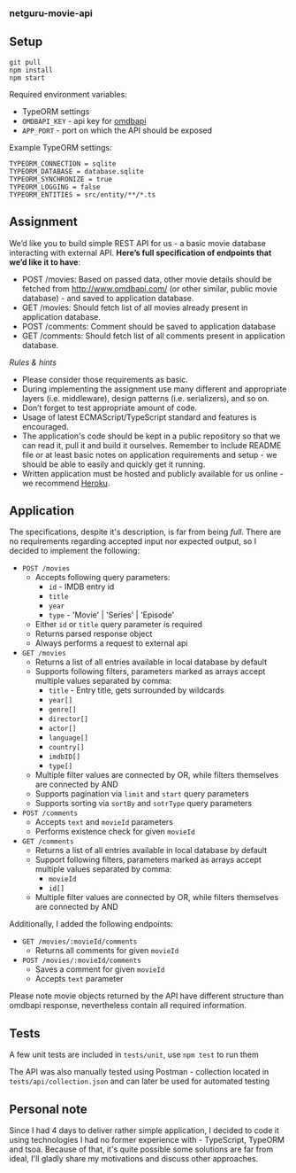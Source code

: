 ### netguru-movie-api

## Setup
```
git pull
npm install
npm start
```

Required environment variables:
- TypeORM settings
- `OMDBAPI_KEY` - api key for [omdbapi](http://www.omdbapi.com/)
- `APP_PORT` - port on which the API should be exposed

Example TypeORM settings:
```dotenv
TYPEORM_CONNECTION = sqlite
TYPEORM_DATABASE = database.sqlite
TYPEORM_SYNCHRONIZE = true
TYPEORM_LOGGING = false
TYPEORM_ENTITIES = src/entity/**/*.ts
```

## Assignment
We’d like you to build simple REST API for us - a basic movie database interacting with external API. **Here’s full specification of endpoints that we’d like it to have**:

- POST /movies:
    Based on passed data, other movie details should be fetched from http://www.omdbapi.com/ (or other similar, public movie database) - and saved to application database.
- GET /movies:
    Should fetch list of all movies already present in application database.
- POST /comments:
    Comment should be saved to application database
- GET /comments:
    Should fetch list of all comments present in application database.
        
**Rules & hints*​*

- Please consider those requirements as basic.
- During implementing the assignment use many different and appropriate layers (i.e. middleware), design patterns (i.e. serializers), and so on.
- Don’t forget to test appropriate amount of code.
- Usage of latest ECMAScript/TypeScript standard and features is encouraged.
- The application's code should be kept in a public repository so that we can read it, pull it and build it ourselves. Remember to include README file or at least basic notes on application requirements and setup - we should be able to easily and quickly get it running.
- Written application must be hosted and publicly available for us online - we recommend [Heroku](https://www.heroku.com/).

## Application
The specifications, despite it's description, is far from being _full_. There are no requirements regarding accepted input nor expected output, so I decided to implement the following:

- `POST /movies`
  - Accepts following query parameters:
    - `id` - IMDB entry id
    - `title`
    - `year`
    - `type` - 'Movie' | 'Series' | 'Episode'
  - Either `id` or `title` query parameter is required
  - Returns parsed response object
  - Always performs a request to external api
- `GET /movies`
  - Returns a list of all entries available in local database by default
  - Supports following filters, parameters marked as arrays accept multiple values separated by comma:
    - `title` - Entry title, gets surrounded by wildcards
    - `year[]`
    - `genre[]`
    - `director[]`
    - `actor[]`
    - `language[]`
    - `country[]`
    - `imdbID[]`
    - `type[]`
  - Multiple filter values are connected by OR, while filters themselves are connected by AND
  - Supports pagination via `limit` and `start` query parameters
  - Supports sorting via `sortBy` and `sotrType` query parameters
- `POST /comments`
  - Accepts `text` and `movieId` parameters
  - Performs existence check for given `movieId`
- `GET /comments`
  - Returns a list of all entries available in local database by default
  - Support following filters, parameters marked as arrays accept multiple values separated by comma:
    - `movieId`
    - `id[]`
  - Multiple filter values are connected by OR, while filters themselves are connected by AND
  
Additionally, I added the following endpoints:

- `GET /movies/:movieId/comments`
  - Returns all comments for given `movieId`
- `POST /movies/:movieId/comments`
  - Saves a comment for given `movieId`
  - Accepts `text` parameter

Please note movie objects returned by the API have different structure than omdbapi response, nevertheless contain all required information.

## Tests

A few unit tests are included in `tests/unit`, use `npm test` to run them

The API was also manually tested using Postman - collection located in `tests/api/collection.json` and can later be used for automated testing

## Personal note

Since I had 4 days to deliver rather simple application, I decided to code it using technologies I had no former experience with - TypeScript, TypeORM and tsoa.
Because of that, it's quite possible some solutions are far from ideal, I'll gladly share my motivations and discuss other approaches.
